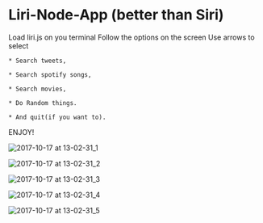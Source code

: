 # Liri-Node-App  (better than Siri)

Load liri.js on you terminal
Follow the options on the screen
Use arrows to select

```
* Search tweets,

* Search spotify songs,

* Search movies,

* Do Random things.

* And quit(if you want to).
```

ENJOY!


![2017-10-17 at 13-02-31_1](https://user-images.githubusercontent.com/28827821/31686258-f1e19d64-b342-11e7-93c6-8652fa5435e5.gif)


![2017-10-17 at 13-02-31_2](https://user-images.githubusercontent.com/28827821/31686299-028b007e-b343-11e7-89a6-ec1509d121ff.gif)


![2017-10-17 at 13-02-31_3](https://user-images.githubusercontent.com/28827821/31686305-08cf2b68-b343-11e7-8703-9d57d553ced6.gif)


![2017-10-17 at 13-02-31_4](https://user-images.githubusercontent.com/28827821/31686316-10694cfa-b343-11e7-815f-1f671414d2aa.gif)


![2017-10-17 at 13-02-31_5](https://user-images.githubusercontent.com/28827821/31686330-16904976-b343-11e7-90ab-96378d73a508.gif)
